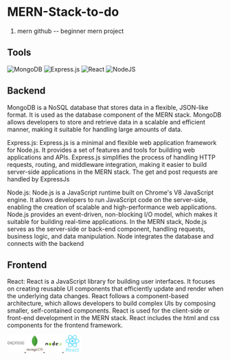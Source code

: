 # MERN-Stack-to-do

1. mern github -- beginner mern project 

## Tools

![MongoDB](https://img.shields.io/badge/MongoDB-%234ea94b.svg?style=for-the-badge&logo=mongodb&logoColor=white)
![Express.js](https://img.shields.io/badge/express.js-%23404d59.svg?style=for-the-badge&logo=express&logoColor=%2361DAFB)
![React](https://img.shields.io/badge/react-%2320232a.svg?style=for-the-badge&logo=react&logoColor=%2361DAFB)
![NodeJS](https://img.shields.io/badge/node.js-6DA55F?style=for-the-badge&logo=node.js&logoColor=white)



## Backend 

MongoDB is a NoSQL database that stores data in a flexible, JSON-like format. It is used as the database component of the MERN stack. MongoDB allows developers to store and retrieve data in a scalable and efficient manner, making it suitable for handling large amounts of data.

Express.js: Express.js is a minimal and flexible web application framework for Node.js. It provides a set of features and tools for building web applications and APIs. Express.js simplifies the process of handling HTTP requests, routing, and middleware integration, making it easier to build server-side applications in the MERN stack. The get and post requests are handled by ExpressJs

Node.js: Node.js is a JavaScript runtime built on Chrome's V8 JavaScript engine. It allows developers to run JavaScript code on the server-side, enabling the creation of scalable and high-performance web applications. Node.js provides an event-driven, non-blocking I/O model, which makes it suitable for building real-time applications. In the MERN stack, Node.js serves as the server-side or back-end component, handling requests, business logic, and data manipulation. Node integrates the database and connects with the backend

## Frontend
React: React is a JavaScript library for building user interfaces. It focuses on creating reusable UI components that efficiently update and render when the underlying data changes. React follows a component-based architecture, which allows developers to build complex UIs by composing smaller, self-contained components. React is used for the client-side or front-end development in the MERN stack. React includes the html and css components for the frontend framework. 

<p align="left"> <a href="https://expressjs.com" target="_blank" rel="noreferrer"> <img src="https://raw.githubusercontent.com/devicons/devicon/master/icons/express/express-original-wordmark.svg" alt="express" width="40" height="40"/> </a> <a href="https://www.mongodb.com/" target="_blank" rel="noreferrer"> <img src="https://raw.githubusercontent.com/devicons/devicon/master/icons/mongodb/mongodb-original-wordmark.svg" alt="mongodb" width="40" height="40"/> </a> <a href="https://nodejs.org" target="_blank" rel="noreferrer"> <img src="https://raw.githubusercontent.com/devicons/devicon/master/icons/nodejs/nodejs-original-wordmark.svg" alt="nodejs" width="40" height="40"/> </a> <a href="https://reactjs.org/" target="_blank" rel="noreferrer"> <img src="https://raw.githubusercontent.com/devicons/devicon/master/icons/react/react-original-wordmark.svg" alt="react" width="40" height="40"/> </a> </p>

